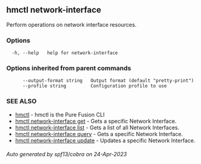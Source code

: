 ## hmctl network-interface

Perform operations on network interface resources.

### Options

```
  -h, --help   help for network-interface
```

### Options inherited from parent commands

```
      --output-format string   Output format (default "pretty-print")
      --profile string         Configuration profile to use
```

### SEE ALSO

* [hmctl](hmctl.md)	 - hmctl is the Pure Fusion CLI
* [hmctl network-interface get](hmctl_network-interface_get.md)	 - Gets a specific Network Interface.
* [hmctl network-interface list](hmctl_network-interface_list.md)	 - Gets a list of all Network Interfaces.
* [hmctl network-interface query](hmctl_network-interface_query.md)	 - Gets a specific Network Interface.
* [hmctl network-interface update](hmctl_network-interface_update.md)	 - Updates a specific Network Interface.

###### Auto generated by spf13/cobra on 24-Apr-2023

